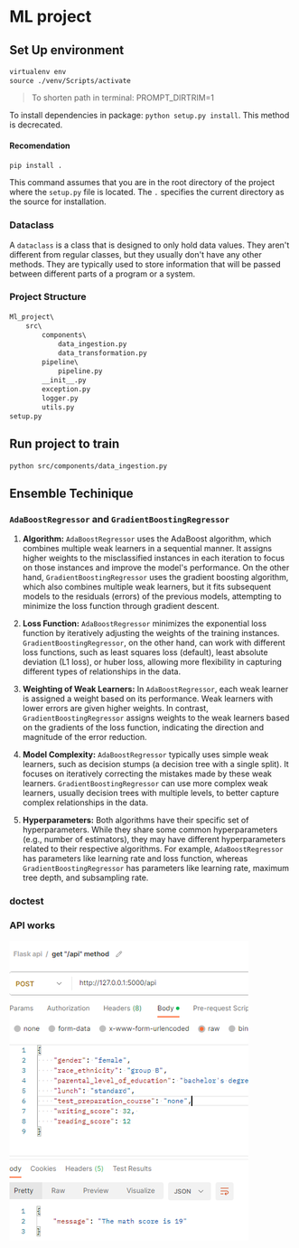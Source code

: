 # ML project

## Set Up environment
```
virtualenv env
source ./venv/Scripts/activate
```
> To shorten path in terminal: PROMPT_DIRTRIM=1

To install dependencies in package: `python setup.py install`. This method is decrecated.

#### Recomendation
```
pip install .
```
This command assumes that you are in the root directory of the project where the `setup.py` file is located. The `.` specifies the current directory as the source for installation.

### Dataclass
A `dataclass` is a class that is designed to only hold data values. They aren't different from regular classes, but they usually don't have any other methods. They are typically used to store information that will be passed between different parts of a program or a system.

### Project Structure
```
Ml_project\
    src\
        components\
            data_ingestion.py
            data_transformation.py
        pipeline\
            pipeline.py
        __init__.py
        exception.py
        logger.py
        utils.py
setup.py
```

## Run project to train
```
python src/components/data_ingestion.py
```

## Ensemble Techinique
### `AdaBoostRegressor` and `GradientBoostingRegressor`
1. **Algorithm:** `AdaBoostRegressor` uses the AdaBoost algorithm, which combines multiple weak learners in a sequential manner. It assigns higher weights to the misclassified instances in each iteration to focus on those instances and improve the model's performance. On the other hand, `GradientBoostingRegressor` uses the gradient boosting algorithm, which also combines multiple weak learners, but it fits subsequent models to the residuals (errors) of the previous models, attempting to minimize the loss function through gradient descent.

2. **Loss Function:** `AdaBoostRegressor` minimizes the exponential loss function by iteratively adjusting the weights of the training instances. `GradientBoostingRegressor`, on the other hand, can work with different loss functions, such as least squares loss (default), least absolute deviation (L1 loss), or huber loss, allowing more flexibility in capturing different types of relationships in the data.

3. **Weighting of Weak Learners:** In `AdaBoostRegressor`, each weak learner is assigned a weight based on its performance. Weak learners with lower errors are given higher weights. In contrast, `GradientBoostingRegressor` assigns weights to the weak learners based on the gradients of the loss function, indicating the direction and magnitude of the error reduction.

4. **Model Complexity:** `AdaBoostRegressor` typically uses simple weak learners, such as decision stumps (a decision tree with a single split). It focuses on iteratively correcting the mistakes made by these weak learners. `GradientBoostingRegressor` can use more complex weak learners, usually decision trees with multiple levels, to better capture complex relationships in the data.

5. **Hyperparameters:** Both algorithms have their specific set of hyperparameters. While they share some common hyperparameters (e.g., number of estimators), they may have different hyperparameters related to their respective algorithms. For example, `AdaBoostRegressor` has parameters like learning rate and loss function, whereas `GradientBoostingRegressor` has parameters like learning rate, maximum tree depth, and subsampling rate.


### doctest

### API works
<img src="api_work.PNG" alt="api form postman" />